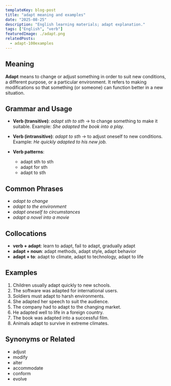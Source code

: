 ```yaml
---
templateKey: blog-post
title: "adapt meaning and examples"
date: "2025-08-25"
description: "English learning materials; adapt explanation."
tags: ["English", "verb"]
featuredImage: ./adapt.png
relatedPosts:
  - adapt-100examples
---
```


## Meaning

**Adapt** means to change or adjust something in order to suit new conditions, a different purpose, or a particular environment. It refers to making modifications so that something (or someone) can function better in a new situation.

## Grammar and Usage

- **Verb (transitive)**: _adapt sth to sth_ → to change something to make it suitable.
  Example: _She adapted the book into a play._

- **Verb (intransitive)**: _adapt to sth_ → to adjust oneself to new conditions.
  Example: _He quickly adapted to his new job._

- **Verb patterns**:

  - adapt sth to sth
  - adapt for sth
  - adapt to sth

## Common Phrases

- _adapt to change_
- _adapt to the environment_
- _adapt oneself to circumstances_
- _adapt a novel into a movie_

## Collocations

- **verb + adapt**: learn to adapt, fail to adapt, gradually adapt
- **adapt + noun**: adapt methods, adapt style, adapt behavior
- **adapt + to**: adapt to climate, adapt to technology, adapt to life

## Examples

1. Children usually adapt quickly to new schools.
2. The software was adapted for international users.
3. Soldiers must adapt to harsh environments.
4. She adapted her speech to suit the audience.
5. The company had to adapt to the changing market.
6. He adapted well to life in a foreign country.
7. The book was adapted into a successful film.
8. Animals adapt to survive in extreme climates.

## Synonyms or Related

- adjust
- modify
- alter
- accommodate
- conform
- evolve
